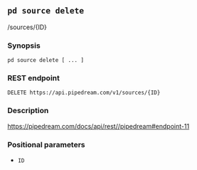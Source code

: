 ## `pd source delete`

/sources/{ID}

### Synopsis

    pd source delete [ ... ]

### REST endpoint

    DELETE https://api.pipedream.com/v1/sources/{ID}

### Description

https://pipedream.com/docs/api/rest//pipedream#endpoint-11

### Positional parameters

* `ID`


